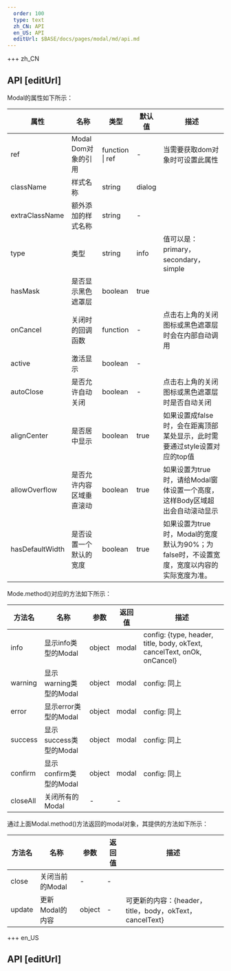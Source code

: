```yaml
---   
  order: 100
  type: text
  zh_CN: API
  en_US: API
  editUrl: $BASE/docs/pages/modal/md/api.md
---      
```


+++  zh_CN
## API [editUrl]    
Modal的属性如下所示：

| 属性 | 名称 | 类型 | 默认值 | 描述 |
| --- | --- | --- | --- | --- |
| ref | Modal Dom对象的引用 | function \| ref | - | 当需要获取dom对象时可设置此属性 |
| className | 样式名称 | string | dialog |  |
| extraClassName | 额外添加的样式名称 | string | - |  |
| type | 类型 | string | info | 值可以是：primary，secondary，simple |
| hasMask | 是否显示黑色遮罩层 | boolean | true |  |
| onCancel | 关闭时的回调函数 | function | - | 点击右上角的关闭图标或黑色遮罩层时会在内部自动调用  |
| active | 激活显示 | boolean | - |  |
| autoClose | 是否允许自动关闭 | boolean | - | 点击右上角的关闭图标或黑色遮罩层时是否自动关闭  |
| alignCenter | 是否居中显示 | boolean | true | 如果设置成false时，会在距离顶部某处显示，此时需要通过style设置对应的top值  |
| allowOverflow | 是否允许内容区域垂直滚动 | boolean | true | 如果设置为true时，请给Modal窗体设置一个高度，这样Body区域超出会自动滚动显示 |
| hasDefaultWidth | 是否设置一个默认的宽度 | boolean | true | 如果设置为true时，Modal的宽度默认为90%；为false时，不设置宽度，宽度以内容的实际宽度为准。 |

Mode.method()对应的方法如下所示：   

| 方法名 | 名称 | 参数 | 返回值 | 描述 |
| --- | --- | --- | --- | --- |
| info | 显示info类型的Modal | object | modal | config: {type, header, title, body, okText, cancelText, onOk, onCancel}  |
| warning | 显示warning类型的Modal | object | modal | config: 同上  |
| error | 显示error类型的Modal | object | modal | config: 同上  |
| success | 显示success类型的Modal | object | modal | config: 同上  |
| confirm | 显示confirm类型的Modal | object | modal | config: 同上  |
| closeAll | 关闭所有的Modal | - | - |  |

通过上面Modal.method()方法返回的modal对象，其提供的方法如下所示：

| 方法名 | 名称 | 参数 | 返回值 | 描述 |
| --- | --- | --- | --- | --- |
| close |  关闭当前的Modal   |  -   | -  |   |
| update |  更新Modal的内容   | object | - | 可更新的内容：{header，title，body，okText，cancelText}  |

+++ en_US
## API [editUrl]     

